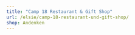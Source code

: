 ```yaml
---
title: "Camp 18 Restaurant & Gift Shop"
url: /elsie/camp-18-restaurant-und-gift-shop/
shop: Andenken
---
```

